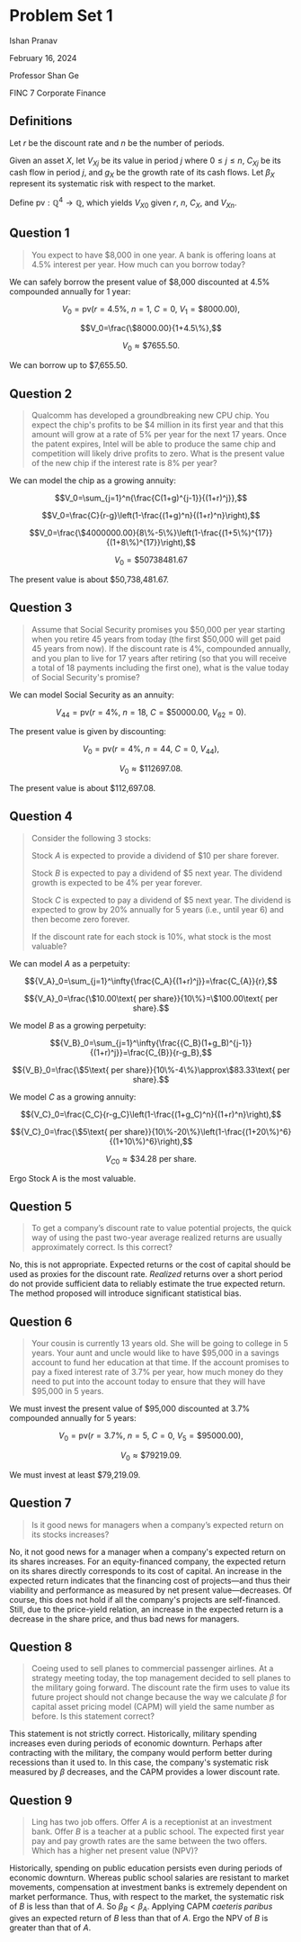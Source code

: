 # Problem Set 1

Ishan Pranav

February 16, 2024

Professor Shan Ge

FINC 7 Corporate Finance

## Definitions

Let $r$ be the discount rate and $n$ be the number of periods.

Given an asset $X$, let ${V_X}_j$ be its value in period $j$ where $0\leq j\leq
n$, ${C_X}_j$ be its cash flow in period $j$, and $g_X$ be the growth rate of
its cash flows. Let $\beta_X$ represent its systematic risk with respect to the
market.

Define $\mathrm{pv}:\mathbb{Q}^4\to\mathbb{Q}$, which yields ${V_X}_0$ given
$r$, $n$, $C_X$, and ${V_X}_n$.

## Question 1

> You expect to have \$8,000 in one year. A bank is offering loans at 4.5\%
> interest per year. How much can you borrow today?

We can safely borrow the present value of \$8,000 discounted at 4.5\% compounded
annually for 1 year:

$$V_0=\mathrm{pv}(r=4.5\%,\ n=1,\ C=0,\ V_1=\$8000.00),$$

$$V_0=\frac{\$8000.00}{1+4.5\%},$$

$$V_0\approx\$7655.50.$$

We can borrow up to \$7,655.50.

## Question 2

> Qualcomm has developed a groundbreaking new CPU chip. You expect the chip's
> profits to be \$4 million in its first year and that this amount will grow at
> a rate of 5\% per year for the next 17 years. Once the patent expires, Intel
> will be able to produce the same chip and competition will likely drive
> profits to zero. What is the present value of the new chip if the interest
> rate is 8\% per year?

We can model the chip as a growing annuity:

$$V_0=\sum_{j=1}^n{\frac{C(1+g)^{j-1}}{(1+r)^j}},$$

$$V_0=\frac{C}{r-g}\left(1-\frac{(1+g)^n}{(1+r)^n}\right),$$

$$V_0=\frac{\$4000000.00}{8\%-5\%}\left(1-\frac{(1+5\%)^{17}}{(1+8\%)^{17}}\right),$$

$$V_0=\$50738481.67$$

The present value is about $50,738,481.67.

## Question 3

> Assume that Social Security promises you $50,000 per year starting when you
> retire 45 years from today (the first $50,000 will get paid 45 years from
> now). If the discount rate is 4%, compounded annually, and you plan to live
> for 17 years after retiring (so that you will receive a total of 18 payments
> including the first one), what is the value today of Social Security's
> promise?

We can model Social Security as an annuity:

$$V_{44}=\mathrm{pv}(r=4\%,\ n=18,\ C=\$50000.00,\ V_{62}=0).$$

The present value is given by discounting:

$$V_0=\mathrm{pv}(r=4\%,\ n=44,\ C=0,\ V_{44}),$$

$$V_0\approx\$112697.08.$$

The present value is about \$112,697.08.

## Question 4

> Consider the following 3 stocks:
>
> Stock $A$ is expected to provide a dividend of \$10 per share forever.
>
> Stock $B$ is expected to pay a dividend of \$5 next year. The dividend growth
> is expected to be 4\% per year forever.
>
> Stock $C$ is expected to pay a dividend of \$5 next year. The dividend is
> expected to grow by 20\% annually for 5 years (i.e., until year 6) and then
> become zero forever.
>
> If the discount rate for each stock is 10\%, what stock is the most valuable?

We can model $A$ as a perpetuity:

$${V_A}_0=\sum_{j=1}^\infty{\frac{C_A}{(1+r)^j}}=\frac{C_{A}}{r},$$

$${V_A}_0=\frac{\$10.00\text{ per share}}{10\%}=\$100.00\text{ per share}.$$

We model $B$ as a growing perpetuity:

$${V_B}_0=\sum_{j=1}^\infty{\frac{{C_B}(1+g_B)^{j-1}}{(1+r)^j}}=\frac{C_{B}}{r-g_B},$$

$${V_B}_0=\frac{\$5\text{ per share}}{10\%-4\%}\approx\$83.33\text{ per share}.$$

We model $C$ as a growing annuity:

$${V_C}_0=\frac{C_C}{r-g_C}\left(1-\frac{(1+g_C)^n}{(1+r)^n}\right),$$

$${V_C}_0=\frac{\$5\text{ per share}}{10\%-20\%}\left(1-\frac{(1+20\%)^6}{(1+10\%)^6}\right),$$

$${V_C}_0\approx\$34.28\text{ per share}.$$

Ergo Stock A is the most valuable.

## Question 5

> To get a company’s discount rate to value potential projects, the quick way of
> using the past two-year average realized returns are usually approximately
> correct. Is this correct?

No, this is not appropriate. Expected returns or the cost of capital should be
used as proxies for the discount rate. _Realized_ returns over a short period do
not provide sufficient data to reliably estimate the true expected return. The
method proposed will introduce significant statistical bias.

## Question 6

> Your cousin is currently 13 years old. She will be going to college in 5
> years. Your aunt and uncle would like to have $95,000 in a savings account to
> fund her education at that time. If the account promises to pay a fixed
> interest rate of 3.7% per year, how much money do they need to put into the
> account today to ensure that they will have $95,000 in 5 years.

We must invest the present value of $95,000 discounted at 3.7% compounded
annually for 5 years:

$$V_0=\mathrm{pv}(r=3.7\%,\ n=5,\ C=0,\ V_5=\$95000.00),$$

$$V_0\approx\$79219.09.$$

We must invest at least \$79,219.09.

## Question 7

> Is it good news for managers when a company’s expected return on its stocks
> increases?

No, it not good news for a manager when a company's expected return on its
shares increases. For an equity-financed company, the expected return on its
shares directly corresponds to its cost of capital. An increase in the expected
return indicates that the financing cost of projects—and thus their viability
and performance as measured by net present value—decreases. Of course, this does
not hold if all the company's projects are self-financed. Still, due to the
price-yield relation, an increase in the expected return is a decrease in the
share price, and thus bad news for managers.

## Question 8

> Coeing used to sell planes to commercial passenger airlines. At a strategy
> meeting today, the top management decided to sell planes to the military going
> forward. The discount rate the firm uses to value its future project should
> not change because the way we calculate $\beta$ for capital asset pricing
> model (CAPM) will yield the same number as before. Is this statement correct?

This statement is not strictly correct. Historically, military spending
increases even during periods of economic downturn. Perhaps after contracting
with the military, the company would perform better during recessions than it
used to. In this case, the company's systematic risk measured by $\beta$
decreases, and the CAPM provides a lower discount rate.

## Question 9

> Ling has two job offers. Offer $A$ is a receptionist at an investment bank.
> Offer $B$ is a teacher at a public school. The expected first year pay and pay
> growth rates are the same between the two offers. Which has a higher net
> present value (NPV)?

Historically, spending on public education persists even during periods of
economic downturn. Whereas public school salaries are resistant to market
movements, compensation at investment banks is extremely dependent on market
performance.  Thus, with respect to the market, the systematic risk of $B$ is
less than that of $A$. So $\beta_B<\beta_A$. Applying CAPM _caeteris paribus_
gives an expected return of $B$ less than that of $A$. Ergo the NPV of $B$ is
greater than that of $A$.
